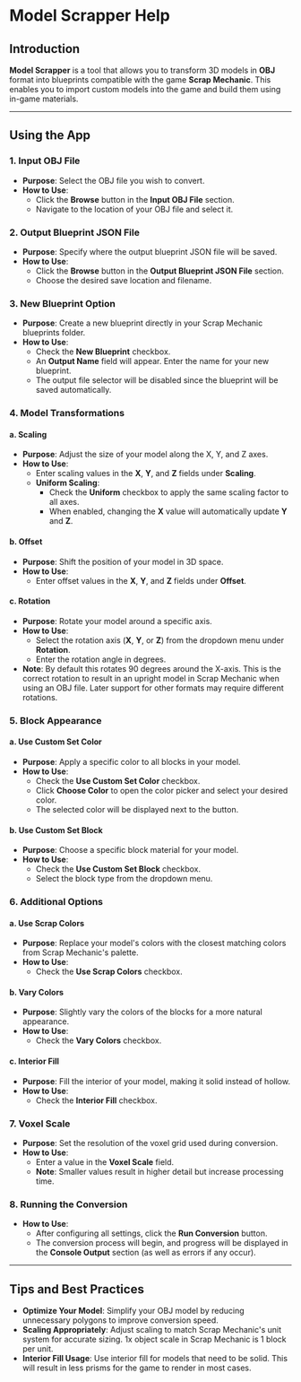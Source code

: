 # Model Scrapper Help

## Introduction

**Model Scrapper** is a tool that allows you to transform 3D models in **OBJ** format into blueprints compatible with the game **Scrap Mechanic**. This enables you to import custom models into the game and build them using in-game materials.

---

## Using the App

### 1. Input OBJ File

- **Purpose**: Select the OBJ file you wish to convert.
- **How to Use**:
  - Click the **Browse** button in the **Input OBJ File** section.
  - Navigate to the location of your OBJ file and select it.

### 2. Output Blueprint JSON File

- **Purpose**: Specify where the output blueprint JSON file will be saved.
- **How to Use**:
  - Click the **Browse** button in the **Output Blueprint JSON File** section.
  - Choose the desired save location and filename.

### 3. New Blueprint Option

- **Purpose**: Create a new blueprint directly in your Scrap Mechanic blueprints folder.
- **How to Use**:
  - Check the **New Blueprint** checkbox.
  - An **Output Name** field will appear. Enter the name for your new blueprint.
  - The output file selector will be disabled since the blueprint will be saved automatically.

### 4. Model Transformations

#### a. Scaling

- **Purpose**: Adjust the size of your model along the X, Y, and Z axes.
- **How to Use**:
  - Enter scaling values in the **X**, **Y**, and **Z** fields under **Scaling**.
  - **Uniform Scaling**:
    - Check the **Uniform** checkbox to apply the same scaling factor to all axes.
    - When enabled, changing the **X** value will automatically update **Y** and **Z**.

#### b. Offset

- **Purpose**: Shift the position of your model in 3D space.
- **How to Use**:
  - Enter offset values in the **X**, **Y**, and **Z** fields under **Offset**.

#### c. Rotation

- **Purpose**: Rotate your model around a specific axis.
- **How to Use**:
  - Select the rotation axis (**X**, **Y**, or **Z**) from the dropdown menu under **Rotation**.
  - Enter the rotation angle in degrees.
- **Note**: By default this rotates 90 degrees around the X-axis. This is the correct rotation to result in an upright model in Scrap Mechanic when using an OBJ file. Later support for other formats may require different rotations.

### 5. Block Appearance

#### a. Use Custom Set Color

- **Purpose**: Apply a specific color to all blocks in your model.
- **How to Use**:
  - Check the **Use Custom Set Color** checkbox.
  - Click **Choose Color** to open the color picker and select your desired color.
  - The selected color will be displayed next to the button.

#### b. Use Custom Set Block

- **Purpose**: Choose a specific block material for your model.
- **How to Use**:
  - Check the **Use Custom Set Block** checkbox.
  - Select the block type from the dropdown menu.

### 6. Additional Options

#### a. Use Scrap Colors

- **Purpose**: Replace your model's colors with the closest matching colors from Scrap Mechanic's palette.
- **How to Use**:
  - Check the **Use Scrap Colors** checkbox.

#### b. Vary Colors

- **Purpose**: Slightly vary the colors of the blocks for a more natural appearance.
- **How to Use**:
  - Check the **Vary Colors** checkbox.

#### c. Interior Fill

- **Purpose**: Fill the interior of your model, making it solid instead of hollow.
- **How to Use**:
  - Check the **Interior Fill** checkbox.

### 7. Voxel Scale

- **Purpose**: Set the resolution of the voxel grid used during conversion.
- **How to Use**:
  - Enter a value in the **Voxel Scale** field.
  - **Note**: Smaller values result in higher detail but increase processing time.

### 8. Running the Conversion

- **How to Use**:
  - After configuring all settings, click the **Run Conversion** button.
  - The conversion process will begin, and progress will be displayed in the **Console Output** section (as well as errors if any occur).

---

## Tips and Best Practices

- **Optimize Your Model**: Simplify your OBJ model by reducing unnecessary polygons to improve conversion speed.
- **Scaling Appropriately**: Adjust scaling to match Scrap Mechanic's unit system for accurate sizing. 1x object scale in Scrap Mechanic is 1 block per unit.
- **Interior Fill Usage**: Use interior fill for models that need to be solid. This will result in less prisms for the game to render in most cases.
